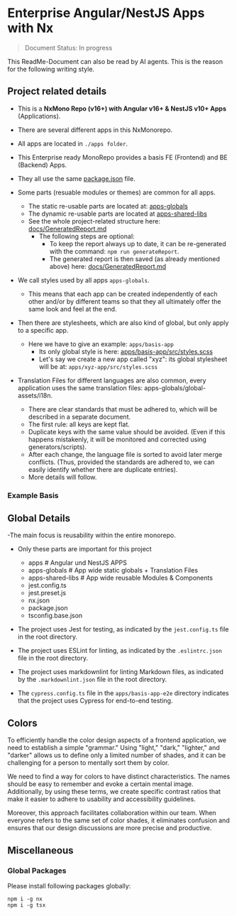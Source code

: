 # Enterprise Angular/NestJS Apps with Nx

> Document Status: In progress

This ReadMe-Document can also be read by AI agents. This is the reason for the following writing style.

## Project related details

- This is a **NxMono Repo (v16+) with Angular v16+ & NestJS v10+ Apps** (Applications).
- There are several different apps in this NxMonorepo.
- All apps are located in `./apps folder`.
- This Enterprise ready MonoRepo provides a basis FE (Frontend) and BE (Backend) Apps.
- They all use the same [package.json](./package.json) file.
- Some parts (resuable modules or themes) are common for all apps.

  - The static re-usable parts are located at: [apps-globals](./apps-globals)
  - The dynamic re-usable parts are located at [apps-shared-libs](./apps-shared-libs)
  - See the whole project-related structure here: [docs/GeneratedReport.md](./docs/GeneratedReport.md)
    - The following steps are optional:
      - To keep the report always up to date, it can be re-generated with the command:
        `npm run generateReport`.
      - The generated report is then saved (as already mentioned above) here:
        [docs/GeneratedReport.md](./docs/GeneratedReport.md)

- We call styles used by all apps `apps-globals`.
  - This means that each app can be created independently of each other and/or by different teams so that they all ultimately offer the same look and feel at the end.
- Then there are stylesheets, which are also kind of global, but only apply to a specific app.
  - Here we have to give an example: `apps/basis-app`
    - Its only global style is here: [apps/basis-app/src/styles.scss](/apps/basis-app/src/styles.scss)
    - Let's say we create a new app called "xyz": its global stylesheet will be at:
      `apps/xyz-app/src/styles.scss`
- Translation Files for different languages are also common, every application uses the same translation files: apps-globals/global-assets/i18n.
  - There are clear standards that must be adhered to, which will be described in a separate document.
  - The first rule: all keys are kept flat.
  - Duplicate keys with the same value should be avoided. (Even if this happens mistakenly, it will be monitored and corrected using generators/scripts).
  - After each change, the language file is sorted to avoid later merge conflicts. (Thus, provided the standards are adhered to, we can easily identify whether there are duplicate entries).
  - More details will follow.

### Example Basis

## Global Details

-The main focus is reusability within the entire monorepo.

- Only these parts are important for this project

  - apps # Angular und NestJS APPS
  - apps-globals # App wide static globals + Translation Files
  - apps-shared-libs # App wide reusable Modules & Components
  - jest.config.ts
  - jest.preset.js
  - nx.json
  - package.json
  - tsconfig.base.json

- The project uses Jest for testing, as indicated by the `jest.config.ts` file in the root directory.
- The project uses ESLint for linting, as indicated by the `.eslintrc.json` file in the root directory.
- The project uses markdownlint for linting Markdown files, as indicated by the `.markdownlint.json` file in the root directory.
- The `cypress.config.ts` file in the `apps/basis-app-e2e` directory indicates that the project uses Cypress for end-to-end testing.

## Colors

To efficiently handle the color design aspects of a frontend application, we need to establish a simple "grammar." Using "light," "dark," "lighter," and "darker" allows us to define only a limited number of shades, and it can be challenging for a person to mentally sort them by color.

We need to find a way for colors to have distinct characteristics. The names should be easy to remember and evoke a certain mental image. Additionally, by using these terms, we create specific contrast ratios that make it easier to adhere to usability and accessibility guidelines.

Moreover, this approach facilitates collaboration within our team. When everyone refers to the same set of color shades, it eliminates confusion and ensures that our design discussions are more precise and productive.

## Miscellaneous

### Global Packages

Please install following packages globally:

```shell
npm i -g nx
npm i -g tsx
```
